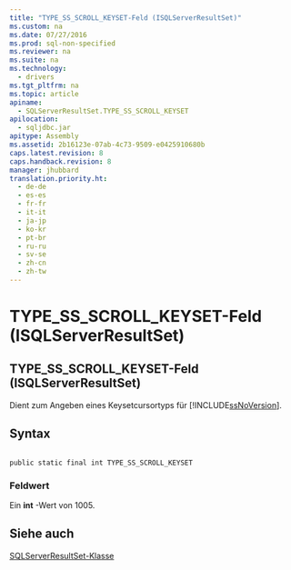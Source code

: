 ```yaml
---
title: "TYPE_SS_SCROLL_KEYSET-Feld (ISQLServerResultSet)"
ms.custom: na
ms.date: 07/27/2016
ms.prod: sql-non-specified
ms.reviewer: na
ms.suite: na
ms.technology: 
  - drivers
ms.tgt_pltfrm: na
ms.topic: article
apiname: 
  - SQLServerResultSet.TYPE_SS_SCROLL_KEYSET
apilocation: 
  - sqljdbc.jar
apitype: Assembly
ms.assetid: 2b16123e-07ab-4c73-9509-e0425910680b
caps.latest.revision: 8
caps.handback.revision: 8
manager: jhubbard
translation.priority.ht: 
  - de-de
  - es-es
  - fr-fr
  - it-it
  - ja-jp
  - ko-kr
  - pt-br
  - ru-ru
  - sv-se
  - zh-cn
  - zh-tw
---
```

# TYPE_SS_SCROLL_KEYSET-Feld (ISQLServerResultSet)
    
## TYPE\_SS\_SCROLL\_KEYSET\-Feld \(ISQLServerResultSet\)  
 Dient zum Angeben eines Keysetcursortyps für [!INCLUDE[ssNoVersion](../content/includes/ssNoVersion_md.md)].  
  
## Syntax  
  
```  
  
public static final int TYPE_SS_SCROLL_KEYSET  
```  
  
### Feldwert  
 Ein **int** \-Wert von 1005.  
  
## Siehe auch  
 [SQLServerResultSet-Klasse](../content/SQLServerResultSet-Class.md)  
  
  